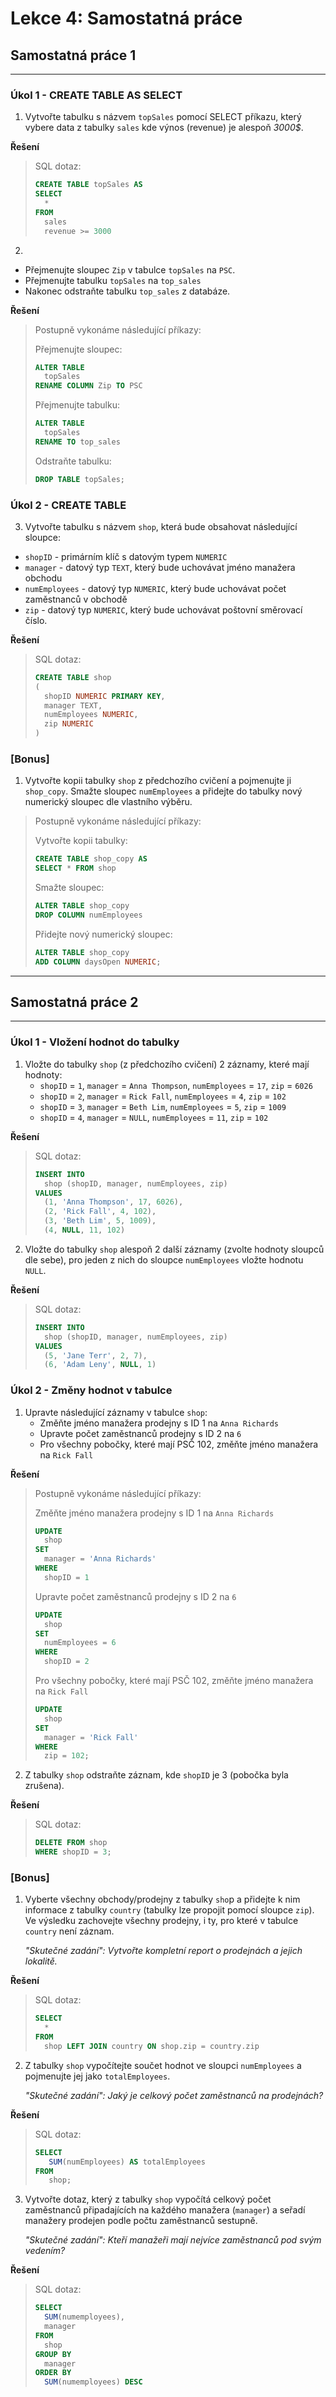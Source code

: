 # Lekce 4: Samostatná práce

## Samostatná práce 1
---

### Úkol 1 - CREATE TABLE AS SELECT

1. Vytvořte tabulku s názvem `topSales` pomocí SELECT příkazu, který vybere data z tabulky `sales` kde výnos (revenue) je alespoň _3000$_.


**Řešení**
> SQL dotaz:
>```sql
>CREATE TABLE topSales AS
>SELECT
>   *
>FROM 
>   sales
>   revenue >= 3000
>```
>

2. 
* Přejmenujte sloupec `Zip` v tabulce `topSales` na `PSC`.
* Přejmenujte tabulku `topSales` na `top_sales`
* Nakonec odstraňte tabulku `top_sales` z databáze.


**Řešení**

> Postupně vykonáme následující příkazy:
>
>
> Přejmenujte sloupec:
>```sql
>ALTER TABLE 
>   topSales 
>RENAME COLUMN Zip TO PSC
>```
>
>
> Přejmenujte tabulku:
>```sql
> ALTER TABLE 
>   topSales 
> RENAME TO top_sales
>```
>
>
> Odstraňte tabulku:
>```sql
>DROP TABLE topSales;
>```
>


### Úkol 2 - CREATE TABLE

3. Vytvořte tabulku s názvem `shop`, která bude obsahovat následující sloupce:

* `shopID` - primárním klíč s datovým typem `NUMERIC`
* `manager` -  datový typ `TEXT`, který bude uchovávat jméno manažera obchodu
* `numEmployees` - datový typ `NUMERIC`, který bude uchovávat počet zaměstnanců v obchodě
* `zip` - datový typ `NUMERIC`, který bude uchovávat poštovní směrovací číslo.


**Řešení**
> SQL dotaz:
>```sql
>CREATE TABLE shop
>(
>   shopID NUMERIC PRIMARY KEY,
>   manager TEXT,
>   numEmployees NUMERIC,
>   zip NUMERIC
>)
>```
>

### [Bonus]

1. Vytvořte kopii tabulky `shop` z předchozího cvičení a pojmenujte ji `shop_copy`. Smažte sloupec `numEmployees` a přidejte do tabulky nový numerický sloupec dle vlastního výběru.


> Postupně vykonáme následující příkazy:
>
>
> Vytvořte kopii tabulky:
>```sql
>CREATE TABLE shop_copy AS
>SELECT * FROM shop
>```
>
>
> Smažte sloupec:
>```sql
>ALTER TABLE shop_copy
>DROP COLUMN numEmployees
>
>```
>
>
> Přidejte nový numerický sloupec:
>```sql
>ALTER TABLE shop_copy
>ADD COLUMN daysOpen NUMERIC;
>```
>


---
## Samostatná práce 2
---

### Úkol 1 - Vložení hodnot do tabulky

1. Vložte do tabulky `shop` (z předchozího cvičení) 2 záznamy, které mají hodnoty:
    * `shopID` = `1`, `manager` = `Anna Thompson`, `numEmployees` = `17`, `zip` = `6026`
    * `shopID` = `2`, `manager` = `Rick Fall`, `numEmployees` = `4`, `zip` = `102`
    * `shopID` = `3`, `manager` = `Beth Lim`, `numEmployees` = `5`, `zip` = `1009`
    * `shopID` = `4`, `manager` = `NULL`, `numEmployees` = `11`, `zip` = `102`


**Řešení**
> SQL dotaz:
>```sql
>INSERT INTO 
>   shop (shopID, manager, numEmployees, zip)
>VALUES
>   (1, 'Anna Thompson', 17, 6026),
>   (2, 'Rick Fall', 4, 102),
>   (3, 'Beth Lim', 5, 1009),
>   (4, NULL, 11, 102)
>```
>


2. Vložte do tabulky `shop` alespoň 2 další záznamy (zvolte hodnoty sloupců dle sebe), pro jeden z nich do sloupce `numEmployees` vložte hodnotu `NULL`.


**Řešení**
> SQL dotaz:
>```sql
>INSERT INTO 
>   shop (shopID, manager, numEmployees, zip)
>VALUES
>   (5, 'Jane Terr', 2, 7),
>   (6, 'Adam Leny', NULL, 1)
>```
>

### Úkol 2 - Změny hodnot v tabulce

1. Upravte následující záznamy v tabulce `shop`:
    * Změňte jméno manažera prodejny s ID 1 na `Anna Richards`
    * Upravte počet zaměstnanců prodejny s ID 2 na `6`
    * Pro všechny pobočky, které mají PSČ 102, změňte jméno manažera na `Rick Fall`


**Řešení**
> Postupně vykonáme následující příkazy:
>
>
> Změňte jméno manažera prodejny s ID 1 na `Anna Richards`
>```sql
>UPDATE 
>   shop
>SET 
>   manager = 'Anna Richards'
>WHERE 
>   shopID = 1
>```
>
>
> Upravte počet zaměstnanců prodejny s ID 2 na `6`
>```sql
>UPDATE 
>   shop
>SET 
>   numEmployees = 6
>WHERE 
>   shopID = 2
>```
>
>
> Pro všechny pobočky, které mají PSČ 102, změňte jméno manažera na `Rick Fall`
>```sql
>UPDATE 
>   shop
>SET 
>   manager = 'Rick Fall'
>WHERE 
>   zip = 102;
>```
>

2. Z tabulky `shop` odstraňte záznam, kde `shopID` je 3 (pobočka byla zrušena).


**Řešení**
> SQL dotaz:
>```sql
>DELETE FROM shop
>WHERE shopID = 3;
>```
>


### [Bonus]

1. Vyberte všechny obchody/prodejny z tabulky `sho`p a přidejte k nim informace z tabulky `country` (tabulky lze propojit pomocí sloupce `zip`). Ve výsledku zachovejte všechny prodejny, i ty, pro které v tabulce `country` není záznam.

    _"Skutečné zadání":_
    _Vytvořte kompletní report o prodejnách a jejich lokalitě._


**Řešení**
> SQL dotaz:
>```sql
>SELECT 
>   *
>FROM
>   shop LEFT JOIN country ON shop.zip = country.zip
>```
>

2. Z tabulky `shop` vypočítejte součet hodnot ve sloupci `numEmployees` a pojmenujte jej jako `totalEmployees`.

    _"Skutečné zadání":_
    _Jaký je celkový počet zaměstnanců na prodejnách?_


**Řešení**
> SQL dotaz:
>```sql
>SELECT 
>    SUM(numEmployees) AS totalEmployees
>FROM 
>    shop;
>```
>


3. Vytvořte dotaz, který z tabulky `shop` vypočítá celkový počet zaměstnanců připadajících na každého manažera (`manager`) a seřadí manažery prodejen podle počtu zaměstnanců sestupně.

    _"Skutečné zadání":_
    _Kteří manažeři mají nejvíce zaměstnanců pod svým vedením?_


**Řešení**
> SQL dotaz:
>```sql
>SELECT 
>   SUM(numemployees), 
>   manager
>FROM 
>   shop
>GROUP BY 
>   manager 
>ORDER BY 
>   SUM(numemployees) DESC
>```
>

